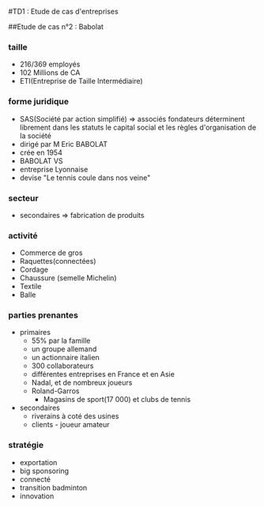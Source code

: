 #TD1 : Etude de cas d'entreprises

##Etude de cas n°2 : Babolat

### taille
* 216/369 employés
* 102 Millions de CA
* ETI(Entreprise de Taille Intermédiaire)
### forme juridique
* SAS(Société par action simplifié) => associés fondateurs déterminent librement dans les statuts le capital social et les règles d'organisation de la société
* dirigé par M Eric BABOLAT
* crée en 1954
* BABOLAT VS
* entreprise Lyonnaise
* devise "Le tennis coule dans nos veine"
### secteur
* secondaires => fabrication de produits 
### activité
* Commerce de gros
* Raquettes(connectées)
* Cordage
* Chaussure (semelle Michelin)
* Textile
* Balle
### parties prenantes
* primaires
  * 55% par la famille
  * un groupe allemand
  * un actionnaire italien
  * 300 collaborateurs
  * différentes entreprises en France et en Asie
  * Nadal, et de nombreux joueurs
  * Roland-Garros
	* Magasins de sport(17 000) et clubs de tennis
* secondaires
	* riverains à coté des usines
	* clients - joueur amateur		
### stratégie
* exportation
* big sponsoring
* connecté
* transition badminton
* innovation
